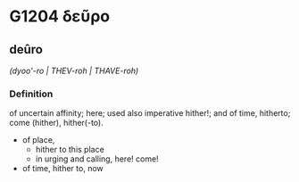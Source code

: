 # G1204 δεῦρο

## deûro

_(dyoo'-ro | THEV-roh | THAVE-roh)_

### Definition

of uncertain affinity; here; used also imperative hither!; and of time, hitherto; come (hither), hither(-to).

- of place,
  - hither to this place
  - in urging and calling, here! come!
- of time, hither to, now

